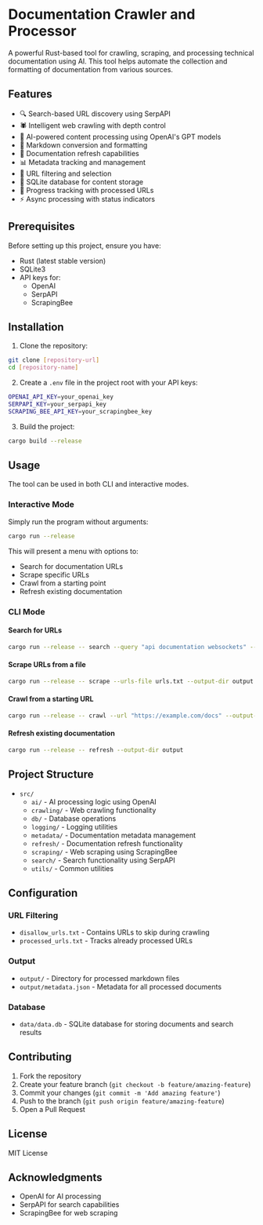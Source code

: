 # Documentation Crawler and Processor

A powerful Rust-based tool for crawling, scraping, and processing technical documentation using AI. This tool helps automate the collection and formatting of documentation from various sources.

## Features

- 🔍 Search-based URL discovery using SerpAPI
- 🕷️ Intelligent web crawling with depth control
- 🤖 AI-powered content processing using OpenAI's GPT models
- 📝 Markdown conversion and formatting
- 🔄 Documentation refresh capabilities
- 📊 Metadata tracking and management
- 🚫 URL filtering and selection
- 💾 SQLite database for content storage
- 🔄 Progress tracking with processed URLs
- ⚡ Async processing with status indicators

## Prerequisites

Before setting up this project, ensure you have:

- Rust (latest stable version)
- SQLite3
- API keys for:
  - OpenAI
  - SerpAPI
  - ScrapingBee

## Installation

1. Clone the repository:
```bash
git clone [repository-url]
cd [repository-name]
```

2. Create a `.env` file in the project root with your API keys:
```bash
OPENAI_API_KEY=your_openai_key
SERPAPI_KEY=your_serpapi_key
SCRAPING_BEE_API_KEY=your_scrapingbee_key
```

3. Build the project:
```bash
cargo build --release
```

## Usage

The tool can be used in both CLI and interactive modes.

### Interactive Mode

Simply run the program without arguments:
```bash
cargo run --release
```

This will present a menu with options to:
- Search for documentation URLs
- Scrape specific URLs
- Crawl from a starting point
- Refresh existing documentation

### CLI Mode

#### Search for URLs
```bash
cargo run --release -- search --query "api documentation websockets" --save --num-urls 10
```

#### Scrape URLs from a file
```bash
cargo run --release -- scrape --urls-file urls.txt --output-dir output
```

#### Crawl from a starting URL
```bash
cargo run --release -- crawl --url "https://example.com/docs" --output-dir output
```

#### Refresh existing documentation
```bash
cargo run --release -- refresh --output-dir output
```

## Project Structure

- `src/`
  - `ai/` - AI processing logic using OpenAI
  - `crawling/` - Web crawling functionality
  - `db/` - Database operations
  - `logging/` - Logging utilities
  - `metadata/` - Documentation metadata management
  - `refresh/` - Documentation refresh functionality
  - `scraping/` - Web scraping using ScrapingBee
  - `search/` - Search functionality using SerpAPI
  - `utils/` - Common utilities

## Configuration

### URL Filtering

- `disallow_urls.txt` - Contains URLs to skip during crawling
- `processed_urls.txt` - Tracks already processed URLs

### Output

- `output/` - Directory for processed markdown files
- `output/metadata.json` - Metadata for all processed documents

### Database

- `data/data.db` - SQLite database for storing documents and search results

## Contributing

1. Fork the repository
2. Create your feature branch (`git checkout -b feature/amazing-feature`)
3. Commit your changes (`git commit -m 'Add amazing feature'`)
4. Push to the branch (`git push origin feature/amazing-feature`)
5. Open a Pull Request

## License

MIT License

## Acknowledgments

- OpenAI for AI processing
- SerpAPI for search capabilities
- ScrapingBee for web scraping
